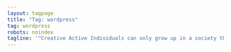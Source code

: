 ```yaml
---
layout: tagpage
title: "Tag: wordpress"
tag: wordpress
robots: noindex
tagline: '"Creative Active Individuals can only grow up in a society that emphasizes learning instead of teaching." - Chris Alexander'
---
```

